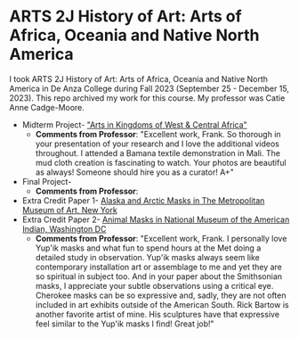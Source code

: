 # ARTS 2J History of Art: Arts of Africa, Oceania and Native North America

I took ARTS 2J History of Art: Arts of Africa, Oceania and Native North America in De Anza College during Fall 2023 (September 25 - December 15, 2023). This repo archived my work for this course. My professor was Catie Anne Cadge-Moore.
* Midterm Project- ["Arts in Kingdoms of West & Central Africa"](Project1Proposal.pdf)
  * **Comments from Professor**: "Excellent work, Frank. So thorough in your presentation of your research and I love the additional videos throughout. I attended a Bamana textile demonstration in Mali. The mud cloth creation is fascinating to watch. Your photos are beautiful as always! Someone should hire you as a curator! A+"
* Final Project-
  * **Comments from Professor**:
* Extra Credit Paper 1- [Alaska and Arctic Masks in The Metropolitan Museum of Art, New York](ARTS%202J%20EC1AKMasks.pdf)
* Extra Credit Paper 2- [Animal Masks in National Museum of the American Indian, Washington DC](ARTS%202J%20EC2AnimalMasks.pdf)
  * **Comments from Professor**: "Excellent work, Frank. I personally love Yup'ik masks and what fun to spend hours at the Met doing a detailed study in observation. Yup'ik masks always seem like contemporary installation art or assemblage to me and yet they are so spiritual in subject too. And in your paper about the Smithsonian masks, I appreciate your subtle observations using a critical eye. Cherokee masks can be so expressive and, sadly, they are not often included in art exhibits outside of the American South. Rick Bartow is another favorite artist of mine. His sculptures have that expressive feel similar to the Yup'ik masks I find! Great job!"


